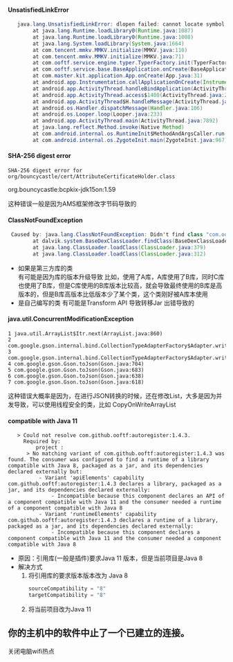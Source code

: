 #### UnsatisfiedLinkError
```java
   java.lang.UnsatisfiedLinkError: dlopen failed: cannot locate symbol "__emutls_get_address" referenced by "/data/app/~~aY8Bs7K2JnwFQnXfhxaKDA==/com.master.kit-Upy0wIUWX1vsEFKg3UAl8A==/lib/arm/libmmkv.so"...
        at java.lang.Runtime.loadLibrary0(Runtime.java:1087)
        at java.lang.Runtime.loadLibrary0(Runtime.java:1008)
        at java.lang.System.loadLibrary(System.java:1664)
        at com.tencent.mmkv.MMKV.initialize(MMKV.java:110)
        at com.tencent.mmkv.MMKV.initialize(MMKV.java:71)
        at com.ooftf.service.engine.typer.TyperFactory.init(TyperFactory.java:16)
        at com.ooftf.service.base.BaseApplication.onCreate(BaseApplication.kt:57)
        at com.master.kit.application.App.onCreate(App.java:31)
        at android.app.Instrumentation.callApplicationOnCreate(Instrumentation.java:1192)
        at android.app.ActivityThread.handleBindApplication(ActivityThread.java:6861)
        at android.app.ActivityThread.access$1400(ActivityThread.java:246)
        at android.app.ActivityThread$H.handleMessage(ActivityThread.java:1946)
        at android.os.Handler.dispatchMessage(Handler.java:106)
        at android.os.Looper.loop(Looper.java:233)
        at android.app.ActivityThread.main(ActivityThread.java:7892)
        at java.lang.reflect.Method.invoke(Native Method)
        at com.android.internal.os.RuntimeInit$MethodAndArgsCaller.run(RuntimeInit.java:656)
        at com.android.internal.os.ZygoteInit.main(ZygoteInit.java:967)
```
#### SHA-256 digest error
```
SHA-256 digest error for org/bouncycastle/cert/AttributeCertificateHolder.class
```
org.bouncycastle:bcpkix-jdk15on:1.59

这种错误一般是因为AMS框架修改字节码导致的

#### ClassNotFoundException
```java
 Caused by: java.lang.ClassNotFoundException: Didn't find class "com.ooftf.service.base.BaseApplication" on path: DexPathList[[zip file "/data/app/~~9DN3HTtIOUN8T63LXWElbg==/com.master.kit-0T-Q11wnyQNjkvA1LmV6JQ==/base.apk"],nativeLibraryDirectories=[/data/app/~~9DN3HTtIOUN8T63LXWElbg==/com.master.kit-0T-Q11wnyQNjkvA1LmV6JQ==/lib/arm, /data/app/~~9DN3HTtIOUN8T63LXWElbg==/com.master.kit-0T-Q11wnyQNjkvA1LmV6JQ==/base.apk!/lib/armeabi-v7a, /system/lib, /system_ext/lib]]
        at dalvik.system.BaseDexClassLoader.findClass(BaseDexClassLoader.java:207)
        at java.lang.ClassLoader.loadClass(ClassLoader.java:379)
        at java.lang.ClassLoader.loadClass(ClassLoader.java:312)
```
* 如果是第三方库的类  
有可能是因为库的版本升级导致
比如，使用了A库，A库使用了B库，同时C库也使用了B库，但是C库使用的B库版本比较高，就会导致最终使用的B库是高版本的，但是B库高版本比低版本少了某个类，这个类刚好被A库本使用
* 是自己编写的类
有可能是Transform API 导致转移Jar 出错导致的    

#### java.util.ConcurrentModificationException
```
1 java.util.ArrayList$Itr.next(ArrayList.java:860)
2 com.google.gson.internal.bind.CollectionTypeAdapterFactory$Adapter.write(CollectionTypeAdapterFactory.java:96)
3 com.google.gson.internal.bind.CollectionTypeAdapterFactory$Adapter.write(CollectionTypeAdapterFactory.java:61)
4 com.google.gson.Gson.toJson(Gson.java:704)
5 com.google.gson.Gson.toJson(Gson.java:683)
6 com.google.gson.Gson.toJson(Gson.java:638)
7 com.google.gson.Gson.toJson(Gson.java:618)
```
这种错误大概率是因为，在进行JSON转换的时候，还在修改List，大多是因为并发导致，可以使用线程安全的类，比如 CopyOnWriteArrayList

####   compatible with Java 11
```
   > Could not resolve com.github.ooftf:autoregister:1.4.3.
     Required by:
         project :
      > No matching variant of com.github.ooftf:autoregister:1.4.3 was found. The consumer was configured to find a runtime of a library compatible with Java 8, packaged as a jar, and its dependencies declared externally but:
          - Variant 'apiElements' capability com.github.ooftf:autoregister:1.4.3 declares a library, packaged as a jar, and its dependencies declared externally:
              - Incompatible because this component declares an API of a component compatible with Java 11 and the consumer needed a runtime of a component compatible with Java 8
          - Variant 'runtimeElements' capability com.github.ooftf:autoregister:1.4.3 declares a runtime of a library, packaged as a jar, and its dependencies declared externally:
              - Incompatible because this component declares a component compatible with Java 11 and the consumer needed a component compatible with Java 8
```
* 原因：引用库(一般是插件)要求Java 11 版本，但是当前项目是Java 8
* 解决方式
  1. 将引用库的要求版本版本改为 Java 8
     ```groovy
     sourceCompatibility = "8"
     targetCompatibility = "8"
     ```
  2. 将当前项目改为Java 11

## 你的主机中的软件中止了一个已建立的连接。
关闭电脑wifi热点
